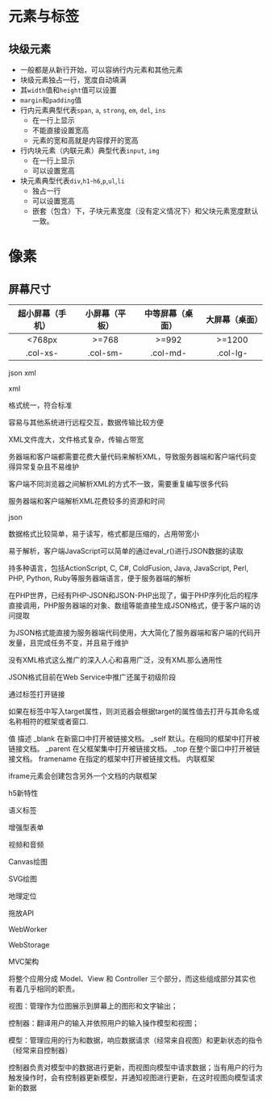 # 元素与标签
## 块级元素
- 一般都是从新行开始，可以容纳行内元素和其他元素
- 块级元素独占一行，宽度自动填满
- 其`width`值和`height`值可以设置
- `margin`和`padding`值
- 行内元素典型代表`span`, `a`, `strong`, `em`, `del`, `ins`
  - 在一行上显示
  - 不能直接设置宽高
  - 元素的宽和高就是内容撑开的宽高
- 行内块元素（内联元素）典型代表`input`, `img`
  - 在一行上显示
  - 可以设置宽高
- 块元素典型代表`div`,`h1`-`h6`,`p`,`ul`,`li`
  - 独占一行
  - 可以设置宽高
  - 嵌套（包含）下，子块元素宽度（没有定义情况下）和父块元素宽度默认一致。

# 像素
## 屏幕尺寸
超小屏幕（手机） | 小屏幕（平板）| 中等屏幕（桌面） | 大屏幕（桌面）
| :---: | :---: | :---: | :---: | 
<768px | >=768 | >=992 | >=1200
.col-xs- | .col-sm- | .col-md- | .col-lg-
json xml
	
xml

		
格式统一，符合标准
		
容易与其他系统进行远程交互，数据传输比较方便
		
XML文件庞大，文件格式复杂，传输占带宽
		
务器端和客户端都需要花费大量代码来解析XML，导致服务器端和客户端代码变得异常复杂且不易维护
		
客户端不同浏览器之间解析XML的方式不一致，需要重复编写很多代码
		
服务器端和客户端解析XML花费较多的资源和时间
	
json

		
数据格式比较简单，易于读写，格式都是压缩的，占用带宽小
		
易于解析，客户端JavaScript可以简单的通过eval_r()进行JSON数据的读取
		
持多种语言，包括ActionScript, C, C#, ColdFusion, Java, JavaScript, Perl, PHP, Python, Ruby等服务器端语言，便于服务器端的解析
		
在PHP世界，已经有PHP-JSON和JSON-PHP出现了，偏于PHP序列化后的程序直接调用，PHP服务器端的对象、数组等能直接生成JSON格式，便于客户端的访问提取
		
为JSON格式能直接为服务器端代码使用，大大简化了服务器端和客户端的代码开发量，且完成任务不变，并且易于维护
		
没有XML格式这么推广的深入人心和喜用广泛，没有XML那么通用性
		
JSON格式目前在Web Service中推广还属于初级阶段


通过标签<a>打开链接
	
如果在标签<a>中写入target属性，则浏览器会根据target的属性值去打开与其命名或名称相符的框架<frame>或者窗口.


值
描述
_blank
在新窗口中打开被链接文档。
_self
默认。在相同的框架中打开被链接文档。
_parent
在父框架集中打开被链接文档。
_top
在整个窗口中打开被链接文档。
framename
在指定的框架中打开被链接文档。
内联框架
	
iframe元素会创建包含另外一个文档的内联框架


h5新特性
	
语义标签
	
增强型表单
	
视频和音频
	
Canvas绘图
	
SVG绘图
	
地理定位
	
拖放API
	
WebWorker
	
WebStorage


MVC架构
	
将整个应用分成 Model、View 和 Controller 三个部分，而这些组成部分其实也有着几乎相同的职责。
	
视图：管理作为位图展示到屏幕上的图形和文字输出；
	
控制器：翻译用户的输入并依照用户的输入操作模型和视图；
	
模型：管理应用的行为和数据，响应数据请求（经常来自视图）和更新状态的指令（经常来自控制器）
	
控制器负责对模型中的数据进行更新，而视图向模型中请求数据；当有用户的行为触发操作时，会有控制器更新模型，并通知视图进行更新，在这时视图向模型请求新的数据





















